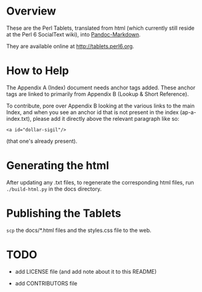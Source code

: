 Overview
========

These are the Perl Tablets, translated from html (which currently
still reside at the Perl 6 SocialText wiki), into
[Pandoc-Markdown](http://johnmacfarlane.net/pandoc/).

They are available online at <http://tablets.perl6.org>.



How to Help
===========

The Appendix A (Index) document needs anchor tags added. These anchor
tags are linked to primarily from Appendix B (Lookup & Short
Reference).

To contribute, pore over Appendix B looking at the various links to
the main Index, and when you see an anchor id that is not present in
the index (ap-a-index.txt), please add it directly above the relevant
paragraph like so:

    <a id="dollar-sigil"/>

(that one's already present).



Generating the html
===================

After updating any .txt files, to regenerate the corresponding html
files, run `./build-html.py` in the docs directory.



Publishing the Tablets
======================

`scp` the docs/*.html files and the styles.css file to the web.



TODO
====

  * add LICENSE file (and add note about it to this README)

  * add CONTRIBUTORS file
